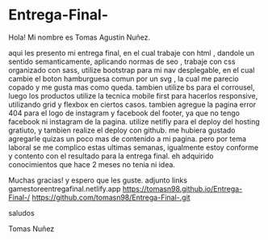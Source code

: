 # Entrega-Final-


Hola! Mi nombre es Tomas Agustin Nuñez.

aqui les presento mi entrega final, en el cual trabaje con html , dandole un sentido semanticamente, aplicando normas de seo , trabaje con css organizado con sass,
utilize bootstrap para mi nav desplegable, en el cual cambie el boton hamburguesa comun por un svg , la cual me parecio copado y me gusta mas como queda.
tambien utilize bs para el corrousel, luego los productos utilize la tecnica mobile first para hacerlos responsive, utilizando grid y flexbox en ciertos casos.
tambien agregue la pagina error 404 para el logo de instagram y facebook del footer, ya que no tengo facebook ni instagram de la pagina.
utilize netifly para el deploy del hosting gratiuto, y tambien realize el deploy con github.
me hubiera gustado agregarle quizas un poco mas de contenido a mi pagina. pero por tema laboral se me complico estas ultimas semanas, igualmente estoy conforme y contento
con el resultado para la entrega final. eh adquirido conocimientos que hace 2 meses no tenia ni idea.

Muchas gracias! y espero que les guste.
adjunto links
gamestoreentregafinal.netlify.app
https://tomasn98.github.io/Entrega-Final-/
https://github.com/tomasn98/Entrega-Final-.git

saludos

Tomas Nuñez
